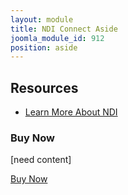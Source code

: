 ```yaml
---
layout: module
title: NDI Connect Aside
joomla_module_id: 912
position: aside
---
```

<!-- Module: NDI Connect Aside -->
<h2>Resources</h2>
<ul>
	<li>
		<a href="/ndi">Learn More About NDI</a>
	</li>
</ul>
<div class="cta-box">
<h3>Buy Now</h3>
<p>[need content]</p>
<a href="https://store.newtek.com/index.php/ndi/connect.html" class="cta">Buy Now</a></div>
